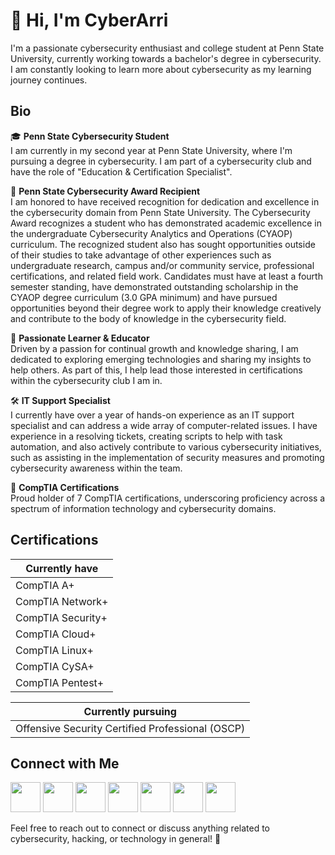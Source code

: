 <h1 align="left">👋 Hi, I'm CyberArri</h1>


<!--
**cyberarri/cyberarri** is a ✨ _special_ ✨ repository because its `README.md` (this file) appears on your GitHub profile.

Here are some ideas to get you started:

- 🔭 I’m currently working on ...
- 🌱 I’m currently learning ...
- 👯 I’m looking to collaborate on ...
- 🤔 I’m looking for help with ...
- 💬 Ask me about ...
- 📫 How to reach me: ...
- 😄 Pronouns: ...
- ⚡ Fun fact: ...
-->

I'm a passionate cybersecurity enthusiast and college student at Penn State University, currently working towards a bachelor's degree in cybersecurity. I am constantly looking to learn more about cybersecurity as my learning journey continues.

## Bio

🎓 **Penn State Cybersecurity Student**  
I am currently in my second year at Penn State University, where I'm pursuing a degree in cybersecurity. I am part of a cybersecurity club and have the role of "Education & Certification Specialist".

🏅 **Penn State Cybersecurity Award Recipient**  
I am honored to have received recognition for dedication and excellence in the cybersecurity domain from Penn State University. The Cybersecurity Award recognizes a student who has demonstrated academic excellence in the undergraduate Cybersecurity Analytics and Operations (CYAOP) curriculum. The recognized student also has sought opportunities outside of their studies to take advantage of other experiences such as undergraduate research, campus and/or community service, professional certifications, and related field work. Candidates must have at least a fourth semester standing, have demonstrated outstanding scholarship in the CYAOP degree curriculum (3.0 GPA minimum) and have pursued opportunities beyond their degree work to apply their knowledge creatively and contribute to the body of knowledge in the cybersecurity field.

🌟 **Passionate Learner & Educator**  
Driven by a passion for continual growth and knowledge sharing, I am dedicated to exploring emerging technologies and sharing my insights to help others. As part of this, I help lead those interested in certifications within the cybersecurity club I am in.

🛠️ **IT Support Specialist**  
I currently have over a year of hands-on experience as an IT support specialist and can address a wide array of computer-related issues. I have experience in a resolving tickets, creating scripts to help with task automation, and also actively contribute to various cybersecurity initiatives, such as assisting in the implementation of security measures and promoting cybersecurity awareness within the team.

📜 **CompTIA Certifications**  
Proud holder of 7 CompTIA certifications, underscoring proficiency across a spectrum of information technology and cybersecurity domains.

## Certifications

| Currently have             | 
|----------------------------|
| CompTIA A+                 | 
| CompTIA Network+           |
| CompTIA Security+          | 
| CompTIA Cloud+             |   
| CompTIA Linux+             |
| CompTIA CySA+              |
| CompTIA Pentest+           |

| Currently pursuing                               |
|--------------------------------------------------|
| Offensive Security Certified Professional (OSCP) |

## Connect with Me
<a href="https://twitter.com/CyberArri"><img src="https://img.icons8.com/color/48/000000/twitter.png" width="48" height="48"></a>
<a href="https://medium.com/@cyberarri"><img src="https://img.icons8.com/color/48/000000/medium-monogram.png" width="48" height="48"></a>
<a href="https://cyberarri.wordpress.com/"><img src="https://img.icons8.com/color/48/000000/wordpress.png" width="48" height="48"></a>
<a href="https://www.youtube.com/@cyberarri"><img src="https://img.icons8.com/color/48/000000/youtube-play.png" width="48" height="48"></a>
<a href="https://www.linkedin.com/in/arriannaperez/"><img src="https://img.icons8.com/color/48/000000/linkedin.png" width="48" height="48"></a>
<a href="https://www.instagram.com/cyberarri/"><img src="https://img.icons8.com/color/48/000000/instagram-new.png" width="48" height="48"></a>
<a href="https://tryhackme.com/p/cyberarri"><img src="https://tryhackme.com/img/favicon.png" width="48" height="48"></a>

Feel free to reach out to connect or discuss anything related to cybersecurity, hacking, or technology in general! 🚀
